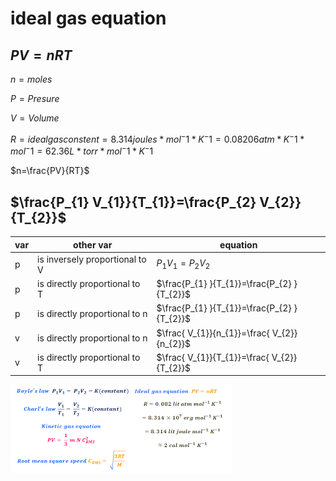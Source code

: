 
# ideal gas equation

## $PV=nRT$

$n = moles$

$P = Presure$

$V = Volume$

$R = idealgasconstent = 8.314 joules * mol^-1 * K^-1 = 0.08206 atm * K^-1 * mol^-1 =
62.36 L * torr * mol^-1 * K^-1$

$n=\frac{PV}{RT}$

## $\frac{P_{1} V_{1}}{T_{1}}=\frac{P_{2}  V_{2}}{T_{2}}$
|var|other var|equation|
|---|---|---|
|p| is inversely proportional to V| $P_1V_1=P_2V_2$|
|p| is directly proportional to T| $\frac{P_{1} }{T_{1}}=\frac{P_{2}  }{T_{2}}$|
|p| is directly proportional to n| $\frac{P_{1} }{T_{1}}=\frac{P_{2} }{T_{2}}$|
|v| is directly proportional to n| $\frac{ V_{1}}{n_{1}}=\frac{ V_{2}}{n_{2}}$|
|v| is directly proportional to T|  $\frac{ V_{1}}{T_{1}}=\frac{ V_{2}}{T_{2}}$|

![picture of equations](chem.png)
